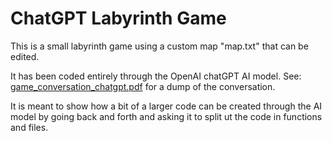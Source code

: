 # ChatGPT Labyrinth Game

This is a small labyrinth game using a custom map "map.txt" that can be edited.

It has been coded entirely through the OpenAI chatGPT AI model. See: [game_conversation_chatgpt.pdf](game_conversation_chatgpt.pdf) for a dump of the conversation.

It is meant to show how a bit of a larger code can be created through the AI model by going back and forth and asking it to split ut the code in functions and files.
